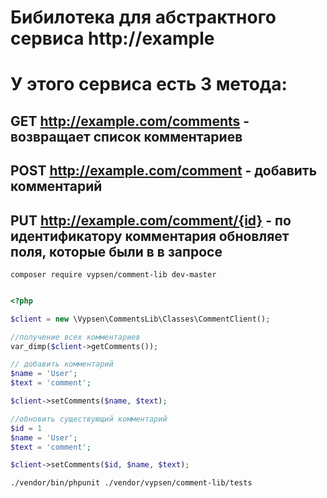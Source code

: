 # Бибилотека для абстрактного сервиса http://example
# У этого сервиса есть 3 метода:
## GET http://example.com/comments - возвращает список комментариев 
## POST http://example.com/comment - добавить комментарий
## PUT http://example.com/comment/{id} - по идентификатору комментария обновляет поля, которые были в в запросе

```
composer require vypsen/comment-lib dev-master
```

```php

<?php

$client = new \Vypsen\CommentsLib\Classes\CommentClient();

//получение всех комментариев
var_dimp($client->getComments());

// добавить комментарий
$name = 'User';
$text = 'comment';

$client->setComments($name, $text);

//обновить существующий комментарий 
$id = 1
$name = 'User';
$text = 'comment';

$client->setComments($id, $name, $text);

````

``` 
./vendor/bin/phpunit ./vendor/vypsen/comment-lib/tests
```